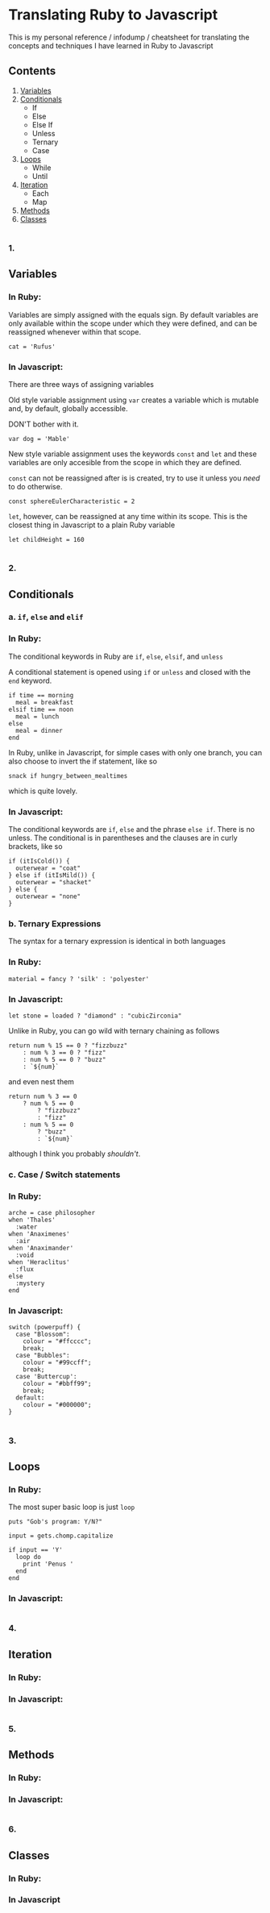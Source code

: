 # Translating Ruby to Javascript

This is my personal reference / infodump / cheatsheet for translating the concepts and techniques I have learned in Ruby to Javascript

## Contents

1. [Variables](#Variables)
2. [Conditionals](#Conditionals)
    * If
    * Else
    * Else If
    * Unless
    * Ternary
    * Case
3. [Loops](#Loops)
    * While
    * Until
4. [Iteration](#Iteration)
    * Each
    * Map
5. [Methods](#Methods)
6. [Classes](#Classes)

#

### 1.
## Variables

### In Ruby:

Variables are simply assigned with the equals sign. By default variables are only available within the scope under which they were defined, and can be reassigned whenever within that scope.

```
cat = 'Rufus'
```

### In Javascript:

There are three ways of assigning variables

Old style variable assignment using `var` creates a variable which is mutable and, by default, globally accessible.

DON'T bother with it.

```
var dog = 'Mable'
```

New style variable assignment uses the keywords `const` and `let` and these variables are only accesible from the scope in which they are defined.

`const` can not be reassigned after is is created, try to use it unless you _need_ to do otherwise.

```
const sphereEulerCharacteristic = 2
```

`let`, however, can be reassigned at any time within its scope. This is the closest thing in Javascript to a plain Ruby variable

```
let childHeight = 160
```



#

### 2.
## Conditionals

### a. `if`, `else` and `elif`

### In Ruby:

The conditional keywords in Ruby are `if`, `else`, `elsif`, and `unless`

A conditional statement is opened using `if` or `unless` and closed with the `end` keyword.

```
if time == morning
  meal = breakfast
elsif time == noon
  meal = lunch
else
  meal = dinner
end
```
In Ruby, unlike in Javascript, for simple cases with only one branch, you can also choose to invert the if statement, like so

```
snack if hungry_between_mealtimes
```

which is quite lovely.

### In Javascript:

The conditional keywords are `if`, `else` and the phrase `else if`. There is no unless. The conditional is in parentheses and the clauses are in curly brackets, like so

```
if (itIsCold()) {
  outerwear = "coat"
} else if (itIsMild()) {
  outerwear = "shacket"
} else {
  outerwear = "none"
}
```

### b. Ternary Expressions

The syntax for a ternary expression is identical in both languages

### In Ruby:

```
material = fancy ? 'silk' : 'polyester' 
```

### In Javascript:

```
let stone = loaded ? "diamond" : "cubicZirconia"
```

Unlike in Ruby, you can go wild with ternary chaining as follows

```
return num % 15 == 0 ? "fizzbuzz"
    : num % 3 == 0 ? "fizz"
    : num % 5 == 0 ? "buzz"
    : `${num}`
```

and even nest them

```
return num % 3 == 0
    ? num % 5 == 0 
        ? "fizzbuzz"
        : "fizz"
    : num % 5 == 0
        ? "buzz"
        : `${num}`
```

although I think you probably *shouldn't*.

### c. Case / Switch statements

### In Ruby:

```
arche = case philosopher
when 'Thales'
  :water
when 'Anaximenes'
  :air
when 'Anaximander'
  :void
when 'Heraclitus'
  :flux
else
  :mystery
end
```

### In Javascript:

```
switch (powerpuff) {
  case "Blossom":
    colour = "#ffcccc";
    break;
  case "Bubbles":
    colour = "#99ccff";
    break;
  case 'Buttercup':
    colour = "#bbff99";
    break;
  default:
    colour = "#000000";
}
```

#

### 3.
## Loops

### In Ruby:

The most super basic loop is just `loop`

```
puts "Gob's program: Y/N?"

input = gets.chomp.capitalize

if input == 'Y'
  loop do
    print 'Penus '
  end
end
```

### In Javascript:

#

### 4.
## Iteration

### In Ruby:

### In Javascript:

#

### 5.
## Methods

### In Ruby:

### In Javascript:

#

### 6.
## Classes

### In Ruby:

### In Javascript
